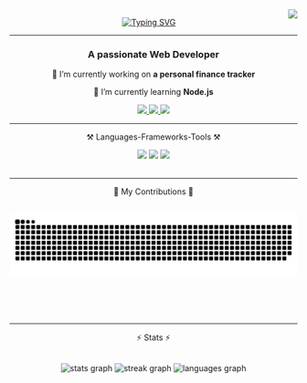 <img align="right" src="https://visitor-badge.laobi.icu/badge?page_id=solunska.solunska&left_color=dimgrey&right_color=darkslategrey"  />

<p align="center">
   <a href="https://git.io/typing-svg"><img src="https://readme-typing-svg.demolab.com?font=Fira+Code&duration=3000&color=8FB8B1&center=true&vCenter=true&multiline=true&repeat=false&width=105&height=40&lines=Hi+there!+" alt="Typing SVG" /></a>
</p>
 <hr/>
<h3 align="center">A passionate Web Developer</h3>

<div align="center">
 
 🔭 I’m currently working on **a personal finance tracker**
 
 🌱 I’m currently learning **Node.js**

 </div>
 
<div align="center"> 
  <a href="mailto:a_solunska@outlook.com">
    <img src="https://img.shields.io/badge/Microsoft_Outlook-0078D4?style=for-the-badge&logo=microsoft-outlook&logoColor=white" />
  </a>
  <a href="https://www.linkedin.com/in/aneta-solunska" target="_blank">
    <img src="https://img.shields.io/badge/LinkedIn-0077B5?style=for-the-badge&logo=linkedin&logoColor=white" target="_blank" />
  </a>
  <a href="https://portfolio-2f49a.web.app/" target="_blank">
     <img src="https://img.shields.io/badge/Portfolio-255E63?style=for-the-badge&logo=About.me&logoColor=white" target="_blank" />
  </a>
</div>

 <hr/>
 
<p align="center">⚒️ Languages-Frameworks-Tools ⚒️</p>
<div align="center">
    <img src="https://skillicons.dev/icons?i=react,html,css,bootstrap,tailwind,redux,nextjs,javascript,typescript,flutter" />
    <img src="https://skillicons.dev/icons?i=firebase,c,java,spring,django,dotnet,dart" />
    <img src="https://skillicons.dev/icons?i=vscode,github,git,figma" />
</div>

<br/>
<hr/>

<div align="center">
  <p>🐍 My Contributions 🐍</p>
  <br>
  <img alt="snake eating my contributions" src="https://raw.githubusercontent.com/salesp07/salesp07/output/github-contribution-grid-snake.svg" />
  
  <br/><br/><br/>
</div>

<hr/>

<p align="center">⚡ Stats ⚡</p>
<br>
<div align="center">
  <img src="https://github-readme-stats.vercel.app/api?username=solunska&hide_title=true&hide_rank=true&show_icons=true&include_all_commits=true&count_private=true&disable_animations=false&theme=dracula&locale=en&hide_border=false" height="150" alt="stats graph"  />
  <img src="https://streak-stats.demolab.com?user=solunska&locale=en&mode=daily&theme=dracula&hide_border=false&border_radius=5" height="150" alt="streak graph"  />
  <img src="https://github-readme-stats.vercel.app/api/top-langs?username=solunska&locale=en&hide_title=false&layout=compact&card_width=320&langs_count=6&theme=dracula&hide_border=false" height="150" alt="languages graph"  />
</div>




